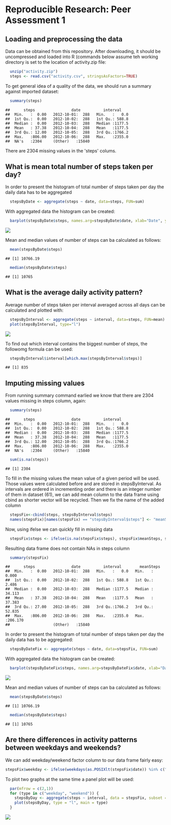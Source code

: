 # Reproducible Research: Peer Assessment 1


## Loading and preprocessing the data
Data can be obtained from this repository. After downloading, it should be uncompressed and loaded into R (commands below assume teh working directory is set to the location of activity.zip file:

```r
  unzip("activity.zip")
  steps <- read.csv("activity.csv", stringsAsFactors=TRUE)
```

To get general idea of a quality of the data, we should run a summary against imported dataset:

```r
  summary(steps)
```

```
##      steps                date          interval     
##  Min.   :  0.00   2012-10-01:  288   Min.   :   0.0  
##  1st Qu.:  0.00   2012-10-02:  288   1st Qu.: 588.8  
##  Median :  0.00   2012-10-03:  288   Median :1177.5  
##  Mean   : 37.38   2012-10-04:  288   Mean   :1177.5  
##  3rd Qu.: 12.00   2012-10-05:  288   3rd Qu.:1766.2  
##  Max.   :806.00   2012-10-06:  288   Max.   :2355.0  
##  NA's   :2304     (Other)   :15840
```

There are 2304 missing values in the 'steps' colums.

## What is mean total number of steps taken per day?
In order to present the histogram of total number of steps taken per day the daily data has to be aggregated

```r
  stepsByDate <- aggregate(steps ~ date, data=steps, FUN=sum)
```

  With aggregated data the histogram can be created:

```r
  barplot(stepsByDate$steps, names.arg=stepsByDate$date, xlab="Date", ylab="No of steps")
```

![](PA1_template_files/figure-html/unnamed-chunk-4-1.png) 

Mean and median values of number of steps can ba calculated as follows:

```r
  mean(stepsByDate$steps)
```

```
## [1] 10766.19
```

```r
  median(stepsByDate$steps)
```

```
## [1] 10765
```

## What is the average daily activity pattern?
Average number of steps taken per interval averaged across all days can be calculated and plotted with:

```r
  stepsByInterval <- aggregate(steps ~ interval, data=steps, FUN=mean)
  plot(stepsByInterval, type="l")
```

![](PA1_template_files/figure-html/unnamed-chunk-6-1.png) 

To find out which interval contains the biggest number of steps, the followomg formula can be used:

```r
  stepsByInterval$interval[which.max(stepsByInterval$steps)]
```

```
## [1] 835
```

## Imputing missing values
From running summary command earlied we know that there are 2304 values missing in steps column, again:

```r
  summary(steps)
```

```
##      steps                date          interval     
##  Min.   :  0.00   2012-10-01:  288   Min.   :   0.0  
##  1st Qu.:  0.00   2012-10-02:  288   1st Qu.: 588.8  
##  Median :  0.00   2012-10-03:  288   Median :1177.5  
##  Mean   : 37.38   2012-10-04:  288   Mean   :1177.5  
##  3rd Qu.: 12.00   2012-10-05:  288   3rd Qu.:1766.2  
##  Max.   :806.00   2012-10-06:  288   Max.   :2355.0  
##  NA's   :2304     (Other)   :15840
```

```r
  sum(is.na(steps))
```

```
## [1] 2304
```

To fill in the missing values the mean value of a given period will be used. Those values were calculated before and are stored in stepsByInterval. As intervals are ordered in incrementing order and there is an integer number of them in dataset (61), we can add mean column to the data frame using cbind as shorter vector will be recycled. Then we fix the name of the added column

```r
  stepsFix<-cbind(steps, stepsByInterval$steps)
  names(stepsFix)[names(stepsFix) == "stepsByInterval$steps"] <- "meanSteps"
```

Now, using ifelse we can quickly fill in missing data

```r
  stepsFix$steps <- ifelse(is.na(stepsFix$steps), stepsFix$meanSteps, stepsFix$steps)
```

Resulting data frame does not contain NAs in steps column

```r
  summary(stepsFix)
```

```
##      steps                date          interval        meanSteps      
##  Min.   :  0.00   2012-10-01:  288   Min.   :   0.0   Min.   :  0.000  
##  1st Qu.:  0.00   2012-10-02:  288   1st Qu.: 588.8   1st Qu.:  2.486  
##  Median :  0.00   2012-10-03:  288   Median :1177.5   Median : 34.113  
##  Mean   : 37.38   2012-10-04:  288   Mean   :1177.5   Mean   : 37.383  
##  3rd Qu.: 27.00   2012-10-05:  288   3rd Qu.:1766.2   3rd Qu.: 52.835  
##  Max.   :806.00   2012-10-06:  288   Max.   :2355.0   Max.   :206.170  
##                   (Other)   :15840
```

In order to present the histogram of total number of steps taken per day the daily data has to be aggregated:

```r
  stepsByDateFix <- aggregate(steps ~ date, data=stepsFix, FUN=sum)
```
  With aggregated data the histogram can be created:

```r
  barplot(stepsByDateFix$steps, names.arg=stepsByDateFix$date, xlab="Date", ylab="No of steps")
```

![](PA1_template_files/figure-html/unnamed-chunk-13-1.png) 

Mean and median values of number of steps can ba calculated as follows:

```r
  mean(stepsByDate$steps)
```

```
## [1] 10766.19
```

```r
  median(stepsByDate$steps)
```

```
## [1] 10765
```

## Are there differences in activity patterns between weekdays and weekends?
We can add weekday/weekend factor column to our data frame fairly easy:

```r
stepsFix$weekday <- ifelse(weekdays(as.POSIXlt(stepsFix$date)) %in% c("Saturday", "Sunday"), "weekend", "weekday")
```

To plot two graphs at the same time a panel plot will be used:

```r
  par(mfrow = c(2,1))
  for (type in c("weekday", "weekend")) {
    stepsByDay <- aggregate(steps ~ interval, data = stepsFix, subset = (stepsFix$weekday == type), FUN = mean )
    plot(stepsByDay, type = "l", main = type)
  }
```

![](PA1_template_files/figure-html/unnamed-chunk-16-1.png) 
